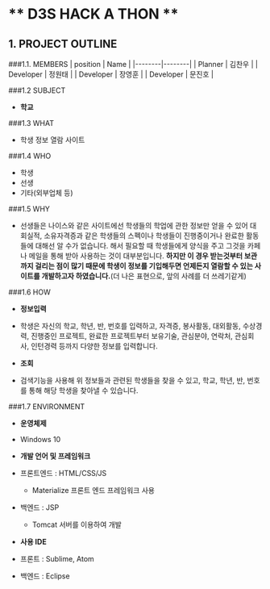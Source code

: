 # ** D3S HACK A THON **

## 1. PROJECT OUTLINE

###1.1. MEMBERS
| position | Name |
|--------|--------|
| Planner | 김찬우 |
| Developer | 정원태 |
| Developer | 장영훈 |
| Developer | 문진호 |

###1.2 SUBJECT
- **학교**

###1.3 WHAT
- 학생 정보 열람 사이트

###1.4 WHO
- 학생
- 선생
- 기타(외부업체 등)

###1.5 WHY
- 선생들은 나이스와 같은 사이트에선 학생들의 학업에 관한 정보만 얻을 수 있어 대회실적, 소유자격증과 같은 학생들의 스펙이나 학생들이 진행중이거나 완료한 활동들에 대해선 알 수가 없습니다. 해서 필요할 때 학생들에게 양식을 주고 그것을 카페나 메일을 통해 받아 사용하는 것이 대부분입니다. **하지만 이 경우 받는것부터 보관까지 걸리는 점이 많기 때문에 학생이 정보를 기입해두면 언제든지 열람할 수 있는 사이트를 개발하고자 하였습니다.**(더 나은 표현으로, 앞의 사례를 더 쓰레기같게)

###1.6 HOW
- **정보입력**
 - 학생은 자신의 학교, 학년, 반, 번호를 입력하고, 자격증, 봉사활동, 대외활동, 수상경력, 진행중인 프로젝트, 완료한 프로젝트부터 보유기술, 관심분야, 연락처, 관심회사, 인턴경력 등까지 다양한 정보를 입력합니다.

- **조회**
 - 검색기능을 사용해 위 정보들과 관련된 학생들을 찾을 수 있고, 학교, 학년, 반, 번호를 통해 해당 학생을 찾아낼 수 있습니다.

###1.7 ENVIRONMENT
- **운영체제**
 - Windows 10

- **개발 언어 및 프레임워크**
 - 프론트엔드 : HTML/CSS/JS
   - Materialize  프론트 엔드 프레임워크 사용
 - 백엔드 : JSP
   - Tomcat  서버를 이용하여 개발

- **사용 IDE**
 - 프론트 : Sublime, Atom
 - 백엔드 : Eclipse




